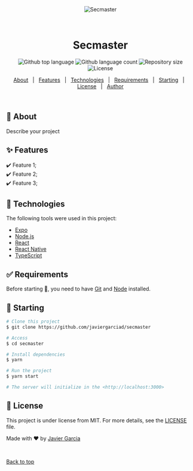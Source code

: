 <div align="center" id="top"> 
  <img src="./.github/app.gif" alt="Secmaster" />

  &#xa0;

  <!-- <a href="https://secmaster.netlify.app">Demo</a> -->
</div>

<h1 align="center">Secmaster</h1>

<p align="center">
  <img alt="Github top language" src="https://img.shields.io/github/languages/top/javiergarciad/secmaster?color=56BEB8">

  <img alt="Github language count" src="https://img.shields.io/github/languages/count/javiergarciad/secmaster?color=56BEB8">

  <img alt="Repository size" src="https://img.shields.io/github/repo-size/javiergarciad/secmaster?color=56BEB8">

  <img alt="License" src="https://img.shields.io/github/license/javiergarciad/secmaster?color=56BEB8">

  <!-- <img alt="Github issues" src="https://img.shields.io/github/issues/javiergarciad/secmaster?color=56BEB8" /> -->

  <!-- <img alt="Github forks" src="https://img.shields.io/github/forks/javiergarciad/secmaster?color=56BEB8" /> -->

  <!-- <img alt="Github stars" src="https://img.shields.io/github/stars/javiergarciad/secmaster?color=56BEB8" /> -->
</p>

<!-- Status -->

<!-- <h4 align="center"> 
	🚧  Secmaster 🚀 Under construction...  🚧
</h4> 

<hr> -->

<p align="center">
  <a href="#dart-about">About</a> &#xa0; | &#xa0; 
  <a href="#sparkles-features">Features</a> &#xa0; | &#xa0;
  <a href="#rocket-technologies">Technologies</a> &#xa0; | &#xa0;
  <a href="#white_check_mark-requirements">Requirements</a> &#xa0; | &#xa0;
  <a href="#checkered_flag-starting">Starting</a> &#xa0; | &#xa0;
  <a href="#memo-license">License</a> &#xa0; | &#xa0;
  <a href="https://github.com/javiergarciad" target="_blank">Author</a>
</p>

<br>

## :dart: About ##

Describe your project

## :sparkles: Features ##

:heavy_check_mark: Feature 1;\
:heavy_check_mark: Feature 2;\
:heavy_check_mark: Feature 3;

## :rocket: Technologies ##

The following tools were used in this project:

- [Expo](https://expo.io/)
- [Node.js](https://nodejs.org/en/)
- [React](https://pt-br.reactjs.org/)
- [React Native](https://reactnative.dev/)
- [TypeScript](https://www.typescriptlang.org/)

## :white_check_mark: Requirements ##

Before starting :checkered_flag:, you need to have [Git](https://git-scm.com) and [Node](https://nodejs.org/en/) installed.

## :checkered_flag: Starting ##

```bash
# Clone this project
$ git clone https://github.com/javiergarciad/secmaster

# Access
$ cd secmaster

# Install dependencies
$ yarn

# Run the project
$ yarn start

# The server will initialize in the <http://localhost:3000>
```

## :memo: License ##

This project is under license from MIT. For more details, see the [LICENSE](LICENSE.md) file.


Made with :heart: by <a href="https://github.com/javiergarciad" target="_blank">Javier Garcia</a>

&#xa0;

<a href="#top">Back to top</a>

